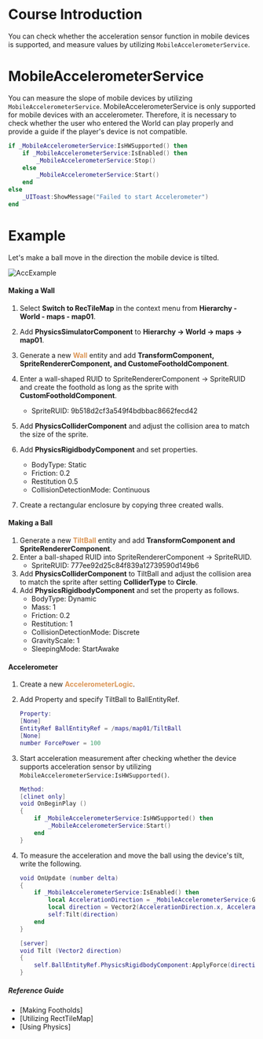 # Course Introduction
You can check whether the acceleration sensor function in mobile devices is supported, and measure values by utilizing `MobileAccelerometerService`.

# MobileAccelerometerService
You can measure the slope of mobile devices by utilizing `MobileAccelerometerService`. MobileAccelerometerService is only supported for mobile devices with an accelerometer. Therefore, it is necessary to check whether the user who entered the World can play properly and provide a guide if the player's device is not compatible.

```lua
if _MobileAccelerometerService:IsHWSupported() then
    if _MobileAccelerometerService:IsEnabled() then
        _MobileAccelerometerService:Stop() 
    else
        _MobileAccelerometerService:Start()
    end
else
    _UIToast:ShowMessage("Failed to start Accelerometer")
end
```


# Example
Let's make a ball move in the direction the mobile device is tilted. 

![AccExample](https://mod-file.dn.nexoncdn.co.kr/bbs/1669116956573f5e430d1d6b546baa73dab2a0ecd76f5.gif "AccExample")
#### Making a Wall
1. Select **Switch to RecTileMap** in the context menu from **Hierarchy - World - maps - map01**.
2. Add **PhysicsSimulatorComponent** to **Hierarchy → World → maps → map01**.
3. Generate a new <span style="color: #dc9656">**Wall**</span> entity and add **TransformComponent, SpriteRendererComponent, and CustomeFootholdComponent**.
4. Enter a wall-shaped RUID to SpriteRendererComponent → SpriteRUID and create the foothold as long as the sprite with **CustomFootholdComponent**.
    * SpriteRUID: 9b518d2cf3a549f4bdbbac8662fecd42

5. Add **PhysicsColliderComponent** and adjust the collision area to match the size of the sprite.
6. Add **PhysicsRigidbodyComponent** and set properties.

    * BodyType: Static
    * Friction: 0.2
    * Restitution 0.5
    * CollisionDetectionMode: Continuous

7. Create a rectangular enclosure by copying three created walls.

#### Making a Ball
1. Generate a new <span style="color: #dc9656">**TiltBall**</span> entity and add **TransformComponent and SpriteRendererComponent**.
2. Enter a ball-shaped RUID into SpriteRendererComponent → SpriteRUID.
    * SpriteRUID: 777ee92d25c84f839a12739590d149b6
3. Add **PhysicsColliderComponent** to TiltBall and adjust the collision area to match the sprite after setting **ColliderType** to **Circle**.
4. Add **PhysicsRigidbodyComponent** and set the property as follows.
    * BodyType: Dynamic
    * Mass: 1
    * Friction: 0.2
    * Restitution: 1
    * CollisionDetectionMode: Discrete
    * GravityScale: 1
    * SleepingMode: StartAwake
    
 
#### Accelerometer
1. Create a new <span style="color: #dc9656">**AccelerometerLogic**</span>. 
2. Add Property and specify TiltBall to BallEntityRef.
    ```lua
    Property:
    [None]
    EntityRef BallEntityRef = /maps/map01/TiltBall
    [None]
    number ForcePower = 100
    ```

3. Start acceleration measurement after checking whether the device supports acceleration sensor by utilizing `MobileAccelerometerService:IsHWSupported()`.
    ```lua
    Method:
    [clinet only]
    void OnBeginPlay ()
    {
        if _MobileAccelerometerService:IsHWSupported() then
        	_MobileAccelerometerService:Start()
        end
    }
    ```
4. To measure the acceleration and move the ball using the device's tilt, write the following.
    ```lua
    void OnUpdate (number delta)
    {
        if _MobileAccelerometerService:IsEnabled() then
        	local AccelerationDirection = _MobileAccelerometerService:GetLastAcceleration()
        	local direction = Vector2(AccelerationDirection.x, AccelerationDirection.y)
        	self:Tilt(direction)
        end
    }
    
    [server]
    void Tilt (Vector2 direction)
    {
        self.BallEntityRef.PhysicsRigidbodyComponent:ApplyForce(direction * self.ForcePower)
    }
    ```

##### Reference Guide
* [Making Footholds]
* [Utilizing RectTileMap]
* [Using Physics]